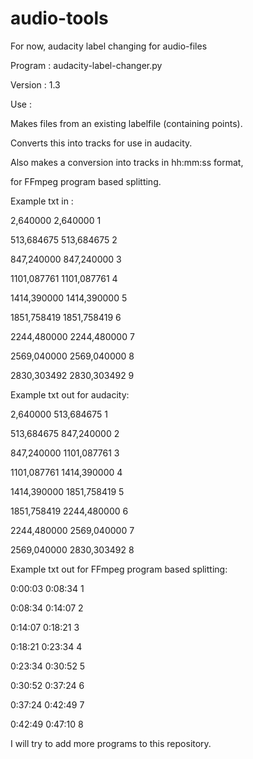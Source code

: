 # audio-tools
For now, audacity label changing for audio-files


Program : audacity-label-changer.py

Version : 1.3

Use : 

Makes files from an existing labelfile (containing points).

Converts this into tracks for use in audacity.

Also makes a conversion into tracks in hh:mm:ss format,

for FFmpeg program based splitting.

Example txt in :

2,640000	2,640000	1

513,684675	513,684675	2

847,240000	847,240000	3

1101,087761	1101,087761	4

1414,390000	1414,390000	5

1851,758419	1851,758419	6

2244,480000	2244,480000	7

2569,040000	2569,040000	8

2830,303492	2830,303492	9

Example txt out for audacity:

2,640000	513,684675	1

513,684675	847,240000	2

847,240000	1101,087761	3

1101,087761	1414,390000	4

1414,390000	1851,758419	5

1851,758419	2244,480000	6

2244,480000	2569,040000	7

2569,040000	2830,303492	8

Example txt out for FFmpeg program based splitting:

0:00:03	0:08:34	1

0:08:34	0:14:07	2

0:14:07	0:18:21	3

0:18:21	0:23:34	4

0:23:34	0:30:52	5

0:30:52	0:37:24	6

0:37:24	0:42:49	7

0:42:49	0:47:10	8


I will try to add more programs to this repository.
